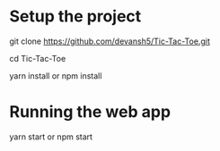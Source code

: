 # Setup the project

git clone https://github.com/devansh5/Tic-Tac-Toe.git

cd Tic-Tac-Toe


yarn install or npm install 


# Running the web app

yarn start or npm start 


